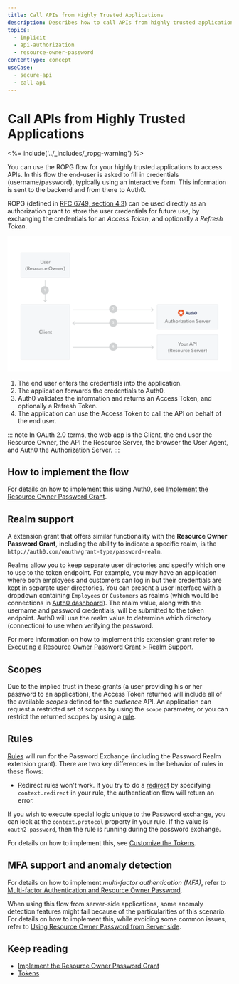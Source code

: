 ```yaml
---
title: Call APIs from Highly Trusted Applications
description: Describes how to call APIs from highly trusted applications using the Resource Owner Password Grant.
topics:
  - implicit
  - api-authorization
  - resource-owner-password
contentType: concept
useCase:
  - secure-api
  - call-api
---
```

# Call APIs from Highly Trusted Applications

<%= include('../_includes/_ropg-warning') %>

You can use the ROPG flow for your highly trusted applications to access APIs. In this flow the end-user is asked to fill in credentials (username/password), typically using an interactive form. This information is sent to the backend and from there to Auth0. 

ROPG (defined in [RFC 6749, section 4.3](https://tools.ietf.org/html/rfc6749#section-4.3)) can be used directly as an authorization grant to store the user credentials for future use, by exchanging the credentials for an <dfn data-key="access-token">Access Token</dfn>, and optionally a <dfn data-key="refresh-token">Refresh Token</dfn>. 

![Resource Owner Password Grant](/media/articles/api-auth/password-grant.png)

 1. The end user enters the credentials into the application.
 1. The application forwards the credentials to Auth0.
 1. Auth0 validates the information and returns an Access Token, and optionally a Refresh Token.
 1. The application can use the Access Token to call the API on behalf of the end user.

::: note
In OAuth 2.0 terms, the web app is the Client, the end user the Resource Owner, the API the Resource Server, the browser the User Agent, and Auth0 the Authorization Server.
:::

## How to implement the flow

For details on how to implement this using Auth0, see [Implement the Resource Owner Password Grant](/api-auth/tutorials/password-grant).

## Realm support

A extension grant that offers similar functionality with the **Resource Owner Password Grant**, including the ability to indicate a specific realm, is the `http://auth0.com/oauth/grant-type/password-realm`.

Realms allow you to keep separate user directories and specify which one to use to the token endpoint. For example, you may have an application where both employees and customers can log in but their credentials are kept in separate user directories. You can present a user interface with a dropdown containing `Employees` or `Customers` as realms (which would be connections in [Auth0 dashboard](${manage_url})). The realm value, along with the username and password credentials, will be submitted to the token endpoint. Auth0 will use the realm value to determine which directory (connection) to use when verifying the password.

For more information on how to implement this extension grant refer to [Executing a Resource Owner Password Grant > Realm Support](/api-auth/tutorials/password-grant#realm-support).

## Scopes

Due to the implied trust in these grants (a user providing his or her password to an application), the Access Token returned will include all of the available <dfn data-key="scope">scopes</dfn> defined for the <dfn data-key="audience">audience</dfn> API. An application can request a restricted set of scopes by using the `scope` parameter, or you can restrict the returned scopes by using a [rule](#customize-the-returned-token).

## Rules

[Rules](/rules) will run for the Password Exchange (including the Password Realm extension grant). There are two key differences in the behavior of rules in these flows:

- Redirect rules won't work. If you try to do a [redirect](/rules/redirect) by specifying `context.redirect` in your rule, the authentication flow will return an error.

If you wish to execute special logic unique to the Password exchange, you can look at the `context.protocol` property in your rule. If the value is `oauth2-password`, then the rule is running during the password exchange.

For details on how to implement this, see [Customize the Tokens](/api-auth/tutorials/password-grant#optional-customize-the-tokens).

## MFA support and anomaly detection

For details on how to implement <dfn data-key="multifactor-authentication">multi-factor authentication (MFA)</dfn>, refer to [Multi-factor Authentication and Resource Owner Password](/mfa/guides/mfa-api/multifactor-resource-owner-password).

When using this flow from server-side applications, some anomaly detection features might fail because of the particularities of this scenario. For details on how to implement this, while avoiding some common issues, refer to [Using Resource Owner Password from Server side](/api-auth/tutorials/using-resource-owner-password-from-server-side).

## Keep reading

* [Implement the Resource Owner Password Grant](/api-auth/tutorials/password-grant)
* [Tokens](/tokens)
